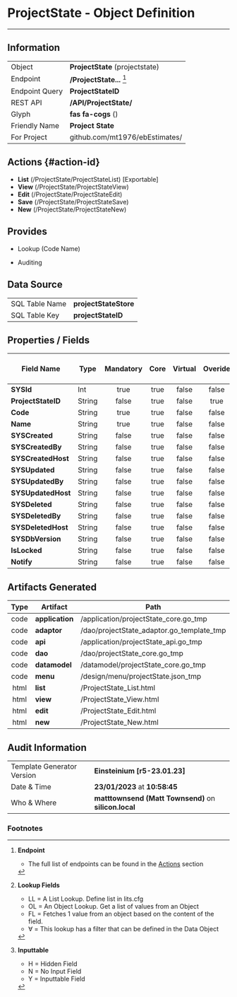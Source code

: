 # **ProjectState** - Object Definition
---
##  Information
|   |   |
|---|---|
|Object         |**ProjectState** (projectstate) |
|Endpoint 	    |**/ProjectState...** [^1]|
|Endpoint Query |**ProjectStateID**|
|REST API|**/API/ProjectState/**|
Glyph|**fas fa-cogs** ()
Friendly Name|**Project State**|
|For Project    |github.com/mt1976/ebEstimates/|

##  Actions {#action-id}
* **List** (/ProjectState/ProjectStateList) [Exportable]
* **View** (/ProjectState/ProjectStateView)
* **Edit** (/ProjectState/ProjectStateEdit)
* **Save** (/ProjectState/ProjectStateSave)
* **New** (/ProjectState/ProjectStateNew)








##  Provides
 * Lookup (Code Name)

* Auditing 




##  Data Source 
|   |   |
|---|---|
SQL Table Name       | **projectStateStore**
SQL Table Key | **projectStateID**



##  Properties / Fields
| Field Name| Type | Mandatory | Core | Virtual | Overide | Lookup [^2]| Lookup Object      | Lookup Field Source         | Lookup Return Value                | Inputable [^3]|DB Column|Default Value| No Change | Callout | Internal | Display | Mask |
| -- | --  | :--: | :--: | :--: |:--: |:--: |:--: |-- |-- |:--: |-- | --| :--: | :--: | :--: | -- | -- |
|**SYSId**|Int|true|true|false|false|||||NH|_id|0|false|false|true|text||
|**ProjectStateID**|String|false|true|false|true|||||H|projectStateID||true|false|false|text||
|**Code**|String|true|true|false|false|||||Y|code||false|false|false|text||
|**Name**|String|true|true|false|false|||||Y|name||false|false|false|text||
|**SYSCreated**|String|false|true|false|false|||||NH|_created||false|false|true|text||
|**SYSCreatedBy**|String|false|true|false|false|||||NH|_createdBy||false|false|true|text||
|**SYSCreatedHost**|String|false|true|false|false|||||NH|_createdHost||false|false|true|text||
|**SYSUpdated**|String|false|true|false|false|||||NH|_updated||false|false|true|text||
|**SYSUpdatedBy**|String|false|true|false|false|||||NH|_updatedBy||false|false|true|text||
|**SYSUpdatedHost**|String|false|true|false|false|||||NH|_updatedHost||false|false|true|text||
|**SYSDeleted**|String|false|true|false|false|||||NH|_deleted||false|false|true|text||
|**SYSDeletedBy**|String|false|true|false|false|||||NH|_deletedBy||false|false|true|text||
|**SYSDeletedHost**|String|false|true|false|false|||||NH|_deletedHost||false|false|true|text||
|**SYSDbVersion**|String|false|true|false|false|||||NH|_dbVersion||false|false|true|text||
|**IsLocked**|String|false|true|false|false|LL|tf|||Y|isLocked||false|false|false|text||
|**Notify**|String|false|true|false|false|LL|tf|||Y|notify||false|false|false|text||


##  Artifacts Generated
| Type | Artifact | Path|
| :--: | -- | -- |
| code | **application** | /application/projectState_core.go_tmp |
| code | **adaptor** | /dao/projectState_adaptor.go_template_tmp |
| code | **api** | /application/projectState_api.go_tmp |
| code | **dao** | /dao/projectState_core.go_tmp |
| code | **datamodel** | /datamodel/projectState_core.go_tmp |
| code | **menu** | /design/menu/projectState.json_tmp |
| html | **list** | /ProjectState_List.html |
| html | **view** | /ProjectState_View.html |
| html | **edit** | /ProjectState_Edit.html |
| html | **new** | /ProjectState_New.html |


## Audit Information
|   |   |
|---|---|
Template Generator Version   | **Einsteinium [r5-23.01.23]**
Date & Time		     | **23/01/2023** at **10:58:45**
Who & Where		     | **matttownsend (Matt Townsend)** on **silicon.local**

### Footnotes
[^1]: **Endpoint**
    * The full list of endpoints can be found in the [Actions](#action-id) section
[^2]: **Lookup Fields**
    * LL = A List Lookup. Define list in lits.cfg
    * OL = An Object Lookup. Get a list of values from an Object
    * FL = Fetches 1 value from an object based on the content of the field. 
    * ∀ = This lookup has a filter that can be defined in the Data Object
[^3]: **Inputtable**   
    * H = Hidden Field
    * N = No Input Field
    * Y = Inputtable Field